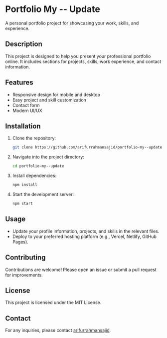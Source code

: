 # Portfolio My -- Update

A personal portfolio project for showcasing your work, skills, and experience.

## Description

This project is designed to help you present your professional portfolio online. It includes sections for projects, skills, work experience, and contact information.

## Features

- Responsive design for mobile and desktop
- Easy project and skill customization
- Contact form
- Modern UI/UX

## Installation

1. Clone the repository:
   ```bash
   git clone https://github.com/arifurrahmansajid/portfolio-my--update.git
   ```
2. Navigate into the project directory:
   ```bash
   cd portfolio-my--update
   ```
3. Install dependencies:
   ```bash
   npm install
   ```
4. Start the development server:
   ```bash
   npm start
   ```

## Usage

- Update your profile information, projects, and skills in the relevant files.
- Deploy to your preferred hosting platform (e.g., Vercel, Netlify, GitHub Pages).

## Contributing

Contributions are welcome! Please open an issue or submit a pull request for improvements.

## License

This project is licensed under the MIT License.

## Contact

For any inquiries, please contact [arifurrahmansajid](https://github.com/arifurrahmansajid).
